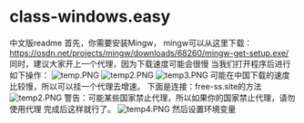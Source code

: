 # class-windows.easy


中文版readme
首先，你需要安装Mingw， mingw可以从这里下载：https://osdn.net/projects/mingw/downloads/68260/mingw-get-setup.exe/
同时，建议大家开上一个代理，因为下载速度可能会很慢
当我们打开程序后进行如下操作：
![temp.PNG](https://i.loli.net/2018/11/14/5bebdade6753e.png)
![temp2.PNG](https://i.loli.net/2018/11/14/5bebdade798f5.png)
![temp3.PNG](https://i.loli.net/2018/11/14/5bebdd985112e.png)
可能在中国下载的速度比较慢，所以可以挂一个代理去增速。
下面是连接：free-ss.site的方法
![temp2.PNG](https://github.com/limingzheclass/image/blob/master/direct_access.png?raw=true)
警告：可能某些国家禁止代理，所以如果你的国家禁止代理，请勿使用代理
完成后这样就行了。
![temp4.PNG](https://i.loli.net/2018/11/14/5bebde489722e.png)
然后设置环境变量
